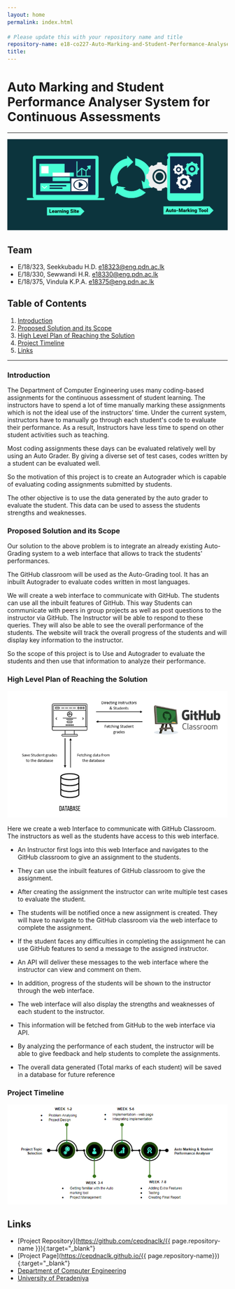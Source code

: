 ```yaml
---
layout: home
permalink: index.html

# Please update this with your repository name and title
repository-name: e18-co227-Auto-Marking-and-Student-Performance-Analyser-System-for-Continuous-Assessments-Group-B
title:
---
```


[comment]: # "This is the standard layout for the project, but you can clean this and use your own template"

# Auto Marking and Student Performance Analyser System for Continuous Assessments

---



![Project_Into_Image](./images/Project_Into_Image.png)


## Team
-  E/18/323, Seekkubadu H.D. [e18323@eng.pdn.ac.lk](mailto:e18323@eng.pdn.ac.lk)
-  E/18/330, Sewwandi H.R. [e18330@eng.pdn.ac.lk](mailto:e18330@eng.pdn.ac.lk)
-  E/18/375, Vindula K.P.A. [e18375@eng.pdn.ac.lk](mailto:e18375@eng.pdn.ac.lk)

## Table of Contents
1. [Introduction](#introduction)
2. [Proposed Solution and its Scope](#proposed-solution-and-its-scope)
3. [High Level Plan of Reaching the Solution](#high-level-plan-of-reaching-the-solution)
4. [Project Timeline](#project-timeline)
5. [Links](#links)

---

### Introduction

 The Department of Computer Engineering uses many coding-based assignments for the continuous assessment of student learning. The instructors have to spend a lot of time manually marking these assignments which is not the ideal use of the instructors’ time. Under the current system, instructors have to manually go through each student's code to evaluate their performance.  As a result, Instructors have less time to spend on other student activities such as teaching.

Most coding assignments these days can be evaluated relatively well by using an Auto Grader. By giving a diverse set of test cases, codes written by a student can be evaluated well. 

So the motivation of this project is to create an Autograder which is capable of evaluating coding assignments submitted by students.

The other objective is to use the data generated by the auto grader to evaluate the student.  This data can be used to assess the students strengths and weaknesses.



### Proposed Solution and its Scope

Our solution to the above problem is to integrate an already existing Auto-Grading system to a web interface that allows to track the students' performances. 

The GitHub classroom will be used as the Auto-Grading tool. It has an inbuilt Autograder to evaluate codes written in most languages.

We will create a web interface to communicate with GitHub. The students can use all the inbuilt features of GitHub. This way Students can communicate with peers in group projects as well as post questions to the instructor via GitHub. The Instructor will be able to respond to these queries. They will also be able to see the overall performance of the students. The website will track the overall progress of the students and will display key information to the instructor. 

So the scope of this project is to Use and Autograder to evaluate the students and then use that information to analyze their performance.



### High Level Plan of Reaching the Solution

![Solution plan](./images/Solution-plan.PNG)

Here we create a web Interface to communicate with GitHub Classroom. The instructors as well as the students have access to this web interface. 

   - An Instructor first logs into this web Interface and navigates to the GitHub classroom to give an assignment to the students.
   
   - They can use the inbuilt features of GitHub classroom to give the assignment.
   
   - After creating the assignment the instructor can write multiple test cases to evaluate the student.
   
   - The students will be notified once a new assignment is created. They will have to navigate to the GitHub classroom via the web interface to complete the assignment.
   
   - If the student faces any difficulties in completing the assignment he can use GitHub features to send a message to the assigned instructor.
   
   - An API will deliver these messages to the web interface where the instructor can view and comment on them.
   
   - In addition, progress of the students will be shown to the instructor through the web interface.
   
   - The web interface will also display the strengths and weaknesses of each student to the instructor.
   
   - This information will be fetched from GitHub to the web interface via API. 
   
   - By analyzing the performance of each student, the instructor will be able to give feedback and help students to complete the assignments.
   
   - The overall data generated (Total marks of each student) will be saved in a database for future reference

### Project Timeline

![timeline](./images/Timeline.PNG)

## Links

- [Project Repository](https://github.com/cepdnaclk/{{ page.repository-name }}){:target="_blank"}
- [Project Page](https://cepdnaclk.github.io/{{ page.repository-name}}){:target="_blank"}
- [Department of Computer Engineering](http://www.ce.pdn.ac.lk/)
- [University of Peradeniya](https://eng.pdn.ac.lk/)


[//]: # (Please refer this to learn more about Markdown syntax)
[//]: # (https://github.com/adam-p/markdown-here/wiki/Markdown-Cheatsheet)
